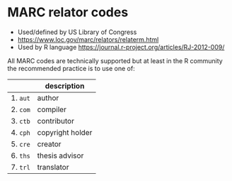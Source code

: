 # MARC relator codes

- Used/defined by US Library of Congress
- https://www.loc.gov/marc/relators/relaterm.html
- Used by R language https://journal.r-project.org/articles/RJ-2012-009/

All MARC codes are technically supported but at least in the R community the recommended practice is to use one of:

|          | description        |
| ---      | ---                |
| 1. `aut` | author             |
| 2. `com` | compiler           |
| 3. `ctb` | contributor        |
| 4. `cph` | copyright holder   |
| 5. `cre` | creator            |
| 6. `ths` | thesis advisor     |
| 7. `trl` | translator         |
